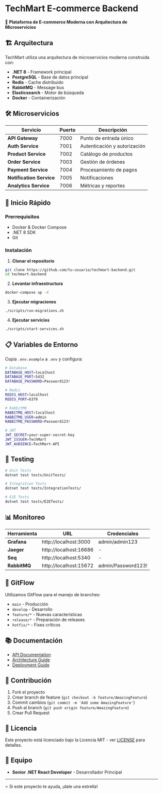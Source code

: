 # TechMart E-commerce Backend

🚀 **Plataforma de E-commerce Moderna con Arquitectura de Microservicios**

## 🏗️ Arquitectura

TechMart utiliza una arquitectura de microservicios moderna construida con:

- **.NET 8** - Framework principal
- **PostgreSQL** - Base de datos principal
- **Redis** - Cache distribuido
- **RabbitMQ** - Message bus
- **Elasticsearch** - Motor de búsqueda
- **Docker** - Containerización

## 🛠️ Microservicios

| Servicio | Puerto | Descripción |
|----------|--------|-------------|
| **API Gateway** | 7000 | Punto de entrada único |
| **Auth Service** | 7001 | Autenticación y autorización |
| **Product Service** | 7002 | Catálogo de productos |
| **Order Service** | 7003 | Gestión de órdenes |
| **Payment Service** | 7004 | Procesamiento de pagos |
| **Notification Service** | 7005 | Notificaciones |
| **Analytics Service** | 7006 | Métricas y reportes |

## 🚀 Inicio Rápido

### Prerrequisitos
- Docker & Docker Compose
- .NET 8 SDK
- Git

### Instalación

1. **Clonar el repositorio**
```bash
git clone https://github.com/tu-usuario/techmart-backend.git
cd techmart-backend
```

2. **Levantar infraestructura**
```bash
docker-compose up -d
```

3. **Ejecutar migraciones**
```bash
./scripts/run-migrations.sh
```

4. **Ejecutar servicios**
```bash
./scripts/start-services.sh
```

## 📋 Variables de Entorno

Copia `.env.example` a `.env` y configura:

```bash
# Database
DATABASE_HOST=localhost
DATABASE_PORT=5432
DATABASE_PASSWORD=Password123!

# Redis
REDIS_HOST=localhost
REDIS_PORT=6379

# RabbitMQ
RABBITMQ_HOST=localhost
RABBITMQ_USER=admin
RABBITMQ_PASSWORD=Password123!

# JWT
JWT_SECRET=your-super-secret-key
JWT_ISSUER=TechMart
JWT_AUDIENCE=TechMart-API
```

## 🧪 Testing

```bash
# Unit Tests
dotnet test tests/UnitTests/

# Integration Tests
dotnet test tests/IntegrationTests/

# E2E Tests
dotnet test tests/E2ETests/
```

## 📊 Monitoreo

| Herramienta | URL | Credenciales |
|-------------|-----|-------------|
| **Grafana** | http://localhost:3000 | admin/admin123 |
| **Jaeger** | http://localhost:16686 | - |
| **Seq** | http://localhost:5340 | - |
| **RabbitMQ** | http://localhost:15672 | admin/Password123! |

## 🔄 GitFlow

Utilizamos GitFlow para el manejo de branches:

- `main` - Producción
- `develop` - Desarrollo
- `feature/*` - Nuevas características
- `release/*` - Preparación de releases
- `hotfix/*` - Fixes críticos

## 📚 Documentación

- [API Documentation](docs/API.md)
- [Architecture Guide](docs/Architecture.md)
- [Deployment Guide](docs/Deployment.md)

## 🤝 Contribución

1. Fork el proyecto
2. Crear branch de feature (`git checkout -b feature/AmazingFeature`)
3. Commit cambios (`git commit -m 'Add some AmazingFeature'`)
4. Push al branch (`git push origin feature/AmazingFeature`)
5. Crear Pull Request

## 📄 Licencia

Este proyecto está licenciado bajo la Licencia MIT - ver [LICENSE](LICENSE) para detalles.

## 👥 Equipo

- **Senior .NET React Developer** - Desarrollador Principal

---

⭐ Si este proyecto te ayuda, ¡dale una estrella!
